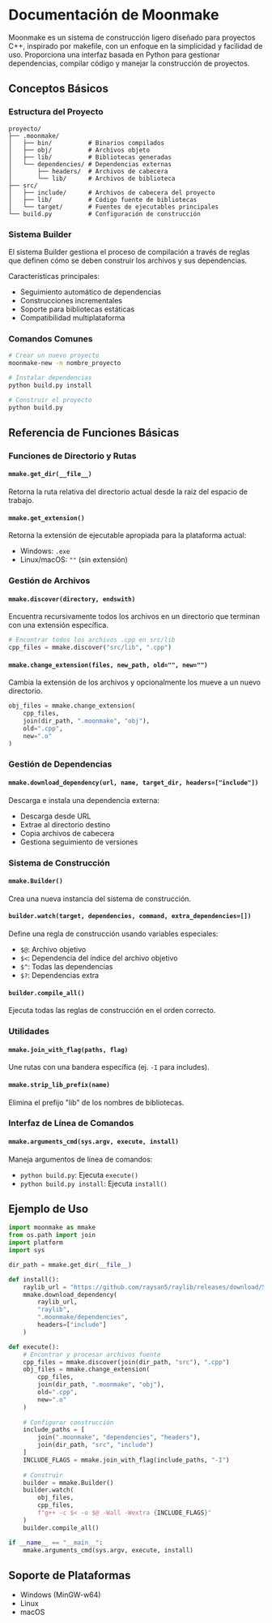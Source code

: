 # Documentación de Moonmake

Moonmake es un sistema de construcción ligero diseñado para proyectos C++, inspirado por makefile, con un enfoque en la simplicidad y facilidad de uso. Proporciona una interfaz basada en Python para gestionar dependencias, compilar código y manejar la construcción de proyectos.

## Conceptos Básicos

### Estructura del Proyecto
```
proyecto/
├── .moonmake/
│   ├── bin/          # Binarios compilados
│   ├── obj/          # Archivos objeto
│   ├── lib/          # Bibliotecas generadas
│   └── dependencies/ # Dependencias externas
│       ├── headers/  # Archivos de cabecera
│       └── lib/      # Archivos de biblioteca
├── src/
│   ├── include/      # Archivos de cabecera del proyecto
│   ├── lib/          # Código fuente de bibliotecas
│   └── target/       # Fuentes de ejecutables principales
└── build.py          # Configuración de construcción
```

### Sistema Builder

El sistema Builder gestiona el proceso de compilación a través de reglas que definen cómo se deben construir los archivos y sus dependencias.

Características principales:
- Seguimiento automático de dependencias
- Construcciones incrementales
- Soporte para bibliotecas estáticas
- Compatibilidad multiplataforma

### Comandos Comunes

```bash
# Crear un nuevo proyecto
moonmake-new -n nombre_proyecto

# Instalar dependencias
python build.py install

# Construir el proyecto
python build.py
```

## Referencia de Funciones Básicas

### Funciones de Directorio y Rutas

#### `mmake.get_dir(__file__)`
Retorna la ruta relativa del directorio actual desde la raíz del espacio de trabajo.

#### `mmake.get_extension()`
Retorna la extensión de ejecutable apropiada para la plataforma actual:
- Windows: `.exe`
- Linux/macOS: `""` (sin extensión)

### Gestión de Archivos

#### `mmake.discover(directory, endswith)`
Encuentra recursivamente todos los archivos en un directorio que terminan con una extensión específica.

```python
# Encontrar todos los archivos .cpp en src/lib
cpp_files = mmake.discover("src/lib", ".cpp")
```

#### `mmake.change_extension(files, new_path, old="", new="")`
Cambia la extensión de los archivos y opcionalmente los mueve a un nuevo directorio.

```python
obj_files = mmake.change_extension(
    cpp_files,
    join(dir_path, ".moonmake", "obj"),
    old=".cpp",
    new=".o"
)
```

### Gestión de Dependencias

#### `mmake.download_dependency(url, name, target_dir, headers=["include"])`
Descarga e instala una dependencia externa:
- Descarga desde URL
- Extrae al directorio destino
- Copia archivos de cabecera
- Gestiona seguimiento de versiones

### Sistema de Construcción

#### `mmake.Builder()`
Crea una nueva instancia del sistema de construcción.

#### `builder.watch(target, dependencies, command, extra_dependencies=[])`
Define una regla de construcción usando variables especiales:
- `$@`: Archivo objetivo
- `$<`: Dependencia del índice del archivo objetivo
- `$^`: Todas las dependencias
- `$?`: Dependencias extra

#### `builder.compile_all()`
Ejecuta todas las reglas de construcción en el orden correcto.

### Utilidades

#### `mmake.join_with_flag(paths, flag)`
Une rutas con una bandera específica (ej. `-I` para includes).

#### `mmake.strip_lib_prefix(name)`
Elimina el prefijo "lib" de los nombres de bibliotecas.

### Interfaz de Línea de Comandos

#### `mmake.arguments_cmd(sys.argv, execute, install)`
Maneja argumentos de línea de comandos:
- `python build.py`: Ejecuta `execute()`
- `python build.py install`: Ejecuta `install()`

## Ejemplo de Uso

```python
import moonmake as mmake
from os.path import join
import platform
import sys

dir_path = mmake.get_dir(__file__)

def install():
    raylib_url = "https://github.com/raysan5/raylib/releases/download/5.5/raylib-5.5_win64_mingw-w64.zip"
    mmake.download_dependency(
        raylib_url,
        "raylib",
        ".moonmake/dependencies",
        headers=["include"]
    )

def execute():
    # Encontrar y procesar archivos fuente
    cpp_files = mmake.discover(join(dir_path, "src"), ".cpp")
    obj_files = mmake.change_extension(
        cpp_files,
        join(dir_path, ".moonmake", "obj"),
        old=".cpp",
        new=".o"
    )
    
    # Configurar construcción
    include_paths = [
        join(".moonmake", "dependencies", "headers"),
        join(dir_path, "src", "include")
    ]
    INCLUDE_FLAGS = mmake.join_with_flag(include_paths, "-I")
    
    # Construir
    builder = mmake.Builder()
    builder.watch(
        obj_files,
        cpp_files,
        f"g++ -c $< -o $@ -Wall -Wextra {INCLUDE_FLAGS}"
    )
    builder.compile_all()

if __name__ == "__main__":
    mmake.arguments_cmd(sys.argv, execute, install)
```

## Soporte de Plataformas

- Windows (MinGW-w64)
- Linux
- macOS